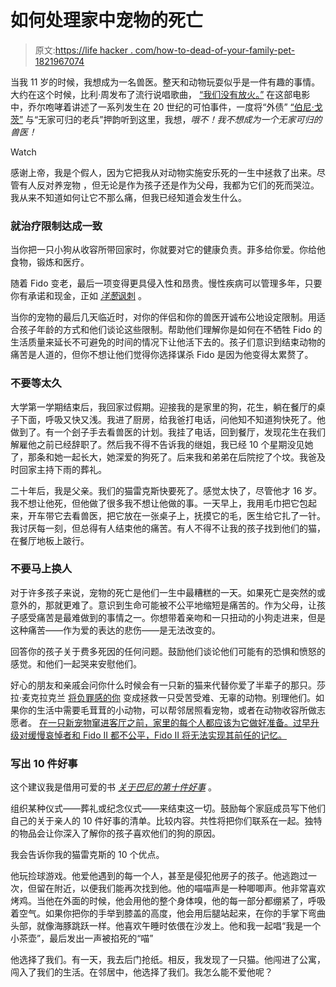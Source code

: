 # 如何处理家中宠物的死亡

> 原文:[https://life hacker . com/how-to-dead-of-your-family-pet-1821967074](https://lifehacker.com/how-to-deal-with-the-death-of-your-family-pet-1821967074)

当我 11 岁的时候，我想成为一名兽医。整天和动物玩耍似乎是一件有趣的事情。大约在这个时候，比利·周发布了流行说唱歌曲， [“我们没有放火。”](https://www.youtube.com/watch?v=eFTLKWw542g) 在这部电影中，乔尔咆哮着讲述了一系列发生在 20 世纪的可怕事件，一度将“外债” [“伯尼·戈茨”](https://en.wikipedia.org/wiki/1984_New_York_City_Subway_shooting) 与“无家可归的老兵”押韵听到这里，我想，*哦不！我不想成为一个无家可归的兽医！*

Watch

感谢上帝，我是个假人，因为它把我从对动物实施安乐死的一生中拯救了出来。尽管有人反对养宠物 ，但无论是作为孩子还是作为父母，我都为它们的死而哭泣。我从来不知道如何让它不那么痛，但我已经知道会发生什么。

### **就治疗限制达成一致**

当你把一只小狗从收容所带回家时，你就要对它的健康负责。菲多给你爱。你给他食物，锻炼和医疗。

随着 Fido 变老，最后一项变得更具侵入性和昂贵。慢性疾病可以管理多年，只要你有承诺和现金，正如 [*洋葱*讽刺](https://local.theonion.com/cat-refuses-to-die-1819571230#_ga=2.179286050.785031894.1516112040-1313785359.1499701416) 。

当你的宠物的最后几天临近时，对你的伴侣和你的兽医开诚布公地设定限制。用适合孩子年龄的方式和他们谈论这些限制。帮助他们理解你是如何在不牺牲 Fido 的生活质量来延长不可避免的时间的情况下让他活下去的。孩子们意识到结束动物的痛苦是人道的，但你不想让他们觉得你选择谋杀 Fido 是因为他变得太累赘了。

### **不要等太久**

大学第一学期结束后，我回家过假期。迎接我的是家里的狗，花生，躺在餐厅的桌子下面，呼吸又快又浅。我进了厨房，给我爸打电话，问他知不知道狗快死了。他做到了。有一个刽子手去看兽医的计划。我挂了电话，回到餐厅，发现花生在我们解雇他之前已经辞职了。然后我不得不告诉我的继姐，我已经 10 个星期没见她了，那条和她一起长大，她深爱的狗死了。后来我和弟弟在后院挖了个坟。我爸及时回家主持下雨的葬礼。

二十年后，我是父亲。我们的猫雷克斯快要死了。感觉太快了，尽管他才 16 岁。我不想让他死，但他做了很多我不想让他做的事。一天早上，我用毛巾把它包起来，开车带它去看兽医，把它放在一张桌子上，抚摸它的毛，医生给它扎了一针。我讨厌每一刻，但总得有人结束他的痛苦。有人不得不让我的孩子找到他们的猫，在餐厅地板上跛行。

### **不要马上换人**

对于许多孩子来说，宠物的死亡是他们一生中最糟糕的一天。如果死亡是突然的或意外的，那就更难了。意识到生命可能被不公平地缩短是痛苦的。作为父母，让孩子感受痛苦是最难做到的事情之一。你想带着亲吻和一只扭动的小狗走进来，但是这种痛苦——作为爱的表达的悲伤——是无法改变的。

回答你的孩子关于费多死因的任何问题。鼓励他们谈论他们可能有的恐惧和愤怒的感觉。和他们一起哭来安慰他们。

好心的朋友和亲戚会问你什么时候会有一只新的猫来代替你爱了半辈子的那只。莎拉·麦克拉克兰 [将负罪感的你](https://www.youtube.com/watch?v=IO9d2PpP7tQ) 变成拯救一只受苦受难、无辜的动物。别理他们。如果你的生活中需要毛茸茸的小动物，可以帮邻居照看宠物，或者在动物收容所做志愿者。 [在一只新宠物窜进客厅之前，家里的每个人都应该为它做好准备。过早升级对缓慢哀悼者和 Fido II 都不公平，Fido II 将无法实现其前任的记忆。](http://www.vetstreet.com/our-pet-experts/after-a-loss-the-right-time-for-a-new-dog) 

### **写出 10 件好事**

这个建议我是借用可爱的书 [*关于巴尼的第十件好事*](http://www.simonandschuster.com/books/The-Tenth-Good-Thing-About-Barney/Judith-Viorst/9780689712036) 。

组织某种仪式——葬礼或纪念仪式——来结束这一切。鼓励每个家庭成员写下他们自己的关于亲人的 10 件好事的清单。比较内容。共性将把你们联系在一起。独特的物品会让你深入了解你的孩子喜欢他们的狗的原因。

我会告诉你我的猫雷克斯的 10 个优点。

他玩捡球游戏。他爱他遇到的每一个人，甚至是侵犯他房子的孩子。他逃跑过一次，但留在附近，以便我们能再次找到他。他的喵喵声是一种唧唧声。他非常喜欢烤鸡。当他在外面的时候，他会用他的整个身体嗅，他的每一部分都绷紧了，呼吸着空气。如果你把你的手举到膝盖的高度，他会用后腿站起来，在你的手掌下弯曲头部，就像海豚跳跃一样。他喜欢午睡时依偎在沙发上。他和我一起唱“我是一个小茶壶”，最后发出一声被掐死的“喵”

他选择了我们。有一天，我去后门抢纸。相反，我发现了一只猫。他闯进了公寓，闯入了我们的生活。在邻居中，他选择了我们。我怎么能不爱他呢？